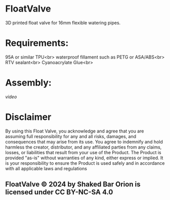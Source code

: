 # FloatValve
3D printed float valve for 16mm flexible watering pipes.
# Requirements:
95A or similar TPU<br\>
waterproof fillament such as PETG or ASA/ABS<br\>
RTV sealant<br\>
Cyanoacrylate Glue<br\>
# Assembly:
*video*

# Disclaimer
By using this Float Valve, you acknowledge and agree that you are assuming full responsibility for any and all risks, damages, and consequences that may arise from its use. You agree to indemnify and hold harmless the creator, distributor, and any affiliated parties from any claims, losses, or liabilities that result from your use of the Product. The Product is provided "as-is" without warranties of any kind, either express or implied. It is your responsibility to ensure the Product is used safely and in accordance with all applicable laws and regulations
## FloatValve © 2024 by Shaked Bar Orion is licensed under CC BY-NC-SA 4.0 
